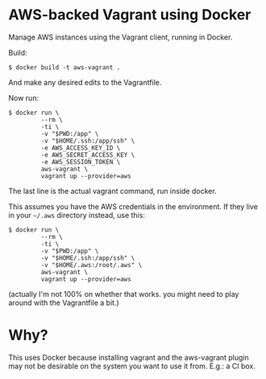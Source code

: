 # AWS-backed Vagrant using Docker

Manage AWS instances using the Vagrant client, running in Docker.

Build:

    $ docker build -t aws-vagrant .

And make any desired edits to the Vagrantfile.

Now run:

    $ docker run \
             --rm \
             -ti \
             -v "$PWD:/app" \
             -v "$HOME/.ssh:/app/ssh" \
             -e AWS_ACCESS_KEY_ID \
             -e AWS_SECRET_ACCESS_KEY \
             -e AWS_SESSION_TOKEN \
             aws-vagrant \
             vagrant up --provider=aws

The last line is the actual vagrant command, run inside docker.

This assumes you have the AWS credentials in the environment. If they live in
your `~/.aws` directory instead, use this:

    $ docker run \
             --rm \
             -ti \
             -v "$PWD:/app" \
             -v "$HOME/.ssh:/app/ssh" \
             -v "$HOME/.aws:/root/.aws" \
             aws-vagrant \
             vagrant up --provider=aws

(actually I'm not 100% on whether that works. you might need to play around with
the Vagrantfile a bit.)

# Why?

This uses Docker because installing vagrant and the aws-vagrant plugin may not
be desirable on the system you want to use it from. E.g.: a CI box.
